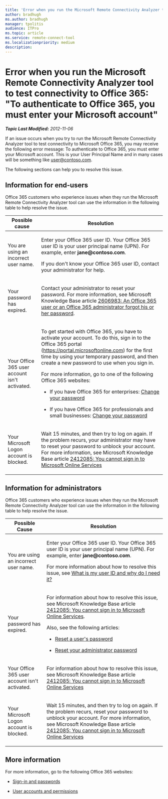 ```yaml
---
title: 'Error when you run the Microsoft Remote Connectivity Analyzer tool to test connectivity to Office 365: "To authenticate to Office 365, you must enter your Microsoft account"'
author: bradhugh
ms.author: bradhugh
manager: tpolitis
audience: ITPro 
ms.topic: article 
ms.service: remote-connect-tool
ms.localizationpriority: medium
description: 
---
```



# Error when you run the Microsoft Remote Connectivity Analyzer tool to test connectivity to Office 365: \"To authenticate to Office 365, you must enter your Microsoft account\"


_**Topic Last Modified:** 2012-11-06_

If an issue occurs when you try to run the Microsoft Remote Connectivity Analyzer tool to test connectivity to Microsoft Office 365, you may receive the following error message: To authenticate to Office 365, you must enter your Microsoft account. This is your User Principal Name and in many cases will be something like user@contoso.com.

The following sections can help you to resolve this issue.

<div>

## Information for end-users

Office 365 customers who experience issues when they run the Microsoft Remote Connectivity Analyzer tool can use the information in the following table to help resolve the issue.


<table>
<colgroup>
<col/>
<col/>
</colgroup>
<thead>
<tr class="header">
<th>Possible cause</th>
<th>Resolution</th>
</tr>
</thead>
<tbody>
<tr class="odd">
<td><p>You are using an incorrect user name.</p></td>
<td><p>Enter your Office 365 user ID. Your Office 365 user ID is your user principal name (UPN). For example, enter <strong>jane@contoso.com</strong>.</p>
<p>If you don't know your Office 365 user ID, contact your administrator for help.</p></td>
</tr>
<tr class="even">
<td><p>Your password has expired.</p></td>
<td><p>Contact your administrator to reset your password. For more information, see Microsoft Knowledge Base article <a href="https://go.microsoft.com/fwlink/?linkid=3052%26kbid=2606983">2606983: An Office 365 user or an Office 365 administrator forgot his or her password</a>.</p></td>
</tr>
<tr class="odd">
<td><p>Your Office 365 user account isn't activated.</p></td>
<td><p>To get started with Office 365, you have to activate your account. To do this, sign in to the Office 365 portal (<a href="https://portal.microsoftonline.com" class="uri">https://portal.microsoftonline.com</a>) for the first time by using your temporary password, and then create a new password to use when you sign in.</p>
<p>For more information, go to one of the following Office 365 websites:</p>
<ul>
<li><p>If you have Office 365 for enterprises: <a href="https://onlinehelp.microsoft.com/office365-enterprises/ff637578.aspx">Change your password</a></p></li>
<li><p>If you have Office 365 for professionals and small businesses: <a href="https://onlinehelp.microsoft.com/office365-smallbusinesses/ff637529.aspx">Change your password</a></p></li>
</ul></td>
</tr>
<tr class="even">
<td><p>Your Microsoft Logon account is blocked.</p></td>
<td><p>Wait 15 minutes, and then try to log on again. If the problem recurs, your administrator may have to reset your password to unblock your account. For more information, see Microsoft Knowledge Base article <a href="https://go.microsoft.com/fwlink/?linkid=3052%26kbid=2412085">2412085: You cannot sign in to Microsoft Online Services</a></p></td>
</tr>
</tbody>
</table>

</div>

<div>

## Information for administrators

Office 365 customers who experience issues when they run the Microsoft Remote Connectivity Analyzer tool can use the information in the following table to help resolve the issue.


<table>
<colgroup>
<col/>
<col/>
</colgroup>
<thead>
<tr class="header">
<th>Possible Cause</th>
<th>Resolution</th>
</tr>
</thead>
<tbody>
<tr class="odd">
<td><p>You are using an incorrect user name.</p></td>
<td><p>Enter your Office 365 user ID. Your Office 365 user ID is your user principal name (UPN). For example, enter <strong>jane@contoso.com</strong>.</p>
<p>For more information about how to resolve this issue, see <a href="https://onlinehelp.microsoft.com/office365-smallbusinesses/gg549202.aspx">What is my user ID and why do I need it?</a></p></td>
</tr>
<tr class="even">
<td><p>Your password has expired.</p></td>
<td><p>For information about how to resolve this issue, see Microsoft Knowledge Base article <a href="https://go.microsoft.com/fwlink/?linkid=3052%26kbid=2412085">2412085: You cannot sign in to Microsoft Online Services</a>.</p>
<p>Also, see the following articles:</p>
<ul>
<li><p><a href="https://onlinehelp.microsoft.com/office365-smallbusinesses/ff637553.aspx">Reset a user's password</a></p></li>
<li><p><a href="https://onlinehelp.microsoft.com/office365-smallbusinesses/gg192871.aspx">Reset your administrator password</a></p></li>
</ul></td>
</tr>
<tr class="odd">
<td><p>Your Office 365 user account isn't activated.</p></td>
<td><p>For information about how to resolve this issue, see Microsoft Knowledge Base article <a href="https://go.microsoft.com/fwlink/?linkid=3052%26kbid=2412085">2412085: You cannot sign in to Microsoft Online Services</a></p></td>
</tr>
<tr class="even">
<td><p>Your Microsoft Logon account is blocked.</p></td>
<td><p>Wait 15 minutes, and then try to log on again. If the problem recurs, reset your password to unblock your account. For more information, see Microsoft Knowledge Base article <a href="https://go.microsoft.com/fwlink/?linkid=3052%26kbid=2412085">2412085: You cannot sign in to Microsoft Online Services</a></p></td>
</tr>
</tbody>
</table>

</div>

<div>

## More information

For more information, go to the following Office 365 websites:

  - [Sign-in and passwords](https://onlinehelp.microsoft.com/office365-smallbusinesses/ff637538.aspx)

  - [User accounts and permissions](https://onlinehelp.microsoft.com/office365-smallbusinesses/ff637545.aspx)

</div>

</div>

<span> </span>

</div>

</div>

</div>

